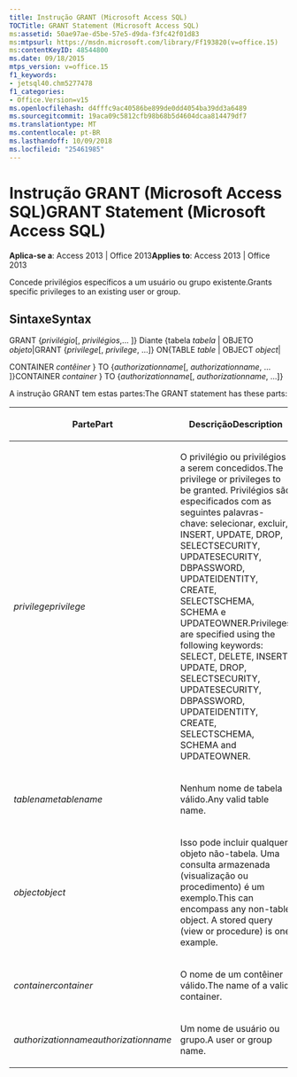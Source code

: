 ```yaml
---
title: Instrução GRANT (Microsoft Access SQL)
TOCTitle: GRANT Statement (Microsoft Access SQL)
ms:assetid: 50ae97ae-d5be-57e5-d9da-f3fc42f01d83
ms:mtpsurl: https://msdn.microsoft.com/library/Ff193820(v=office.15)
ms:contentKeyID: 48544800
ms.date: 09/18/2015
mtps_version: v=office.15
f1_keywords:
- jetsql40.chm5277478
f1_categories:
- Office.Version=v15
ms.openlocfilehash: d4fffc9ac40586be899de0dd4054ba39dd3a6489
ms.sourcegitcommit: 19aca09c5812cfb98b68b5d4604dcaa814479df7
ms.translationtype: MT
ms.contentlocale: pt-BR
ms.lasthandoff: 10/09/2018
ms.locfileid: "25461985"
---
```

# <a name="grant-statement-microsoft-access-sql"></a><span data-ttu-id="bdfdc-102">Instrução GRANT (Microsoft Access SQL)</span><span class="sxs-lookup"><span data-stu-id="bdfdc-102">GRANT Statement (Microsoft Access SQL)</span></span>


<span data-ttu-id="bdfdc-103">**Aplica-se a**: Access 2013 | Office 2013</span><span class="sxs-lookup"><span data-stu-id="bdfdc-103">**Applies to**: Access 2013 | Office 2013</span></span>

<span data-ttu-id="bdfdc-104">Concede privilégios específicos a um usuário ou grupo existente.</span><span class="sxs-lookup"><span data-stu-id="bdfdc-104">Grants specific privileges to an existing user or group.</span></span>

## <a name="syntax"></a><span data-ttu-id="bdfdc-105">Sintaxe</span><span class="sxs-lookup"><span data-stu-id="bdfdc-105">Syntax</span></span>

<span data-ttu-id="bdfdc-106">GRANT {*privilégio*\[, *privilégios*,... \]} Diante {tabela *tabela* | OBJETO *objeto*|</span><span class="sxs-lookup"><span data-stu-id="bdfdc-106">GRANT {*privilege*\[, *privilege*, …\]} ON{TABLE *table* | OBJECT *object*|</span></span>

<span data-ttu-id="bdfdc-107">CONTAINER *contêiner* } TO {*authorizationname*\[, *authorizationname*, … \]}</span><span class="sxs-lookup"><span data-stu-id="bdfdc-107">CONTAINER *container* } TO {*authorizationname*\[, *authorizationname*, …\]}</span></span>

<span data-ttu-id="bdfdc-108">A instrução GRANT tem estas partes:</span><span class="sxs-lookup"><span data-stu-id="bdfdc-108">The GRANT statement has these parts:</span></span>

<table>
<colgroup>
<col style="width: 50%" />
<col style="width: 50%" />
</colgroup>
<thead>
<tr class="header">
<th><p><span data-ttu-id="bdfdc-109">Parte</span><span class="sxs-lookup"><span data-stu-id="bdfdc-109">Part</span></span></p></th>
<th><p><span data-ttu-id="bdfdc-110">Descrição</span><span class="sxs-lookup"><span data-stu-id="bdfdc-110">Description</span></span></p></th>
</tr>
</thead>
<tbody>
<tr class="odd">
<td><p><span data-ttu-id="bdfdc-111"><em>privilege</em></span><span class="sxs-lookup"><span data-stu-id="bdfdc-111"><em>privilege</em></span></span></p></td>
<td><p><span data-ttu-id="bdfdc-112">O privilégio ou privilégios a serem concedidos.</span><span class="sxs-lookup"><span data-stu-id="bdfdc-112">The privilege or privileges to be granted.</span></span> <span data-ttu-id="bdfdc-113">Privilégios são especificados com as seguintes palavras-chave: selecionar, excluir, INSERT, UPDATE, DROP, SELECTSECURITY, UPDATESECURITY, DBPASSWORD, UPDATEIDENTITY, CREATE, SELECTSCHEMA, SCHEMA e UPDATEOWNER.</span><span class="sxs-lookup"><span data-stu-id="bdfdc-113">Privileges are specified using the following keywords: SELECT, DELETE, INSERT, UPDATE, DROP, SELECTSECURITY, UPDATESECURITY, DBPASSWORD, UPDATEIDENTITY, CREATE, SELECTSCHEMA, SCHEMA and UPDATEOWNER.</span></span></p></td>
</tr>
<tr class="even">
<td><p><span data-ttu-id="bdfdc-114"><em>tablename</em></span><span class="sxs-lookup"><span data-stu-id="bdfdc-114"><em>tablename</em></span></span></p></td>
<td><p><span data-ttu-id="bdfdc-115">Nenhum nome de tabela válido.</span><span class="sxs-lookup"><span data-stu-id="bdfdc-115">Any valid table name.</span></span></p></td>
</tr>
<tr class="odd">
<td><p><span data-ttu-id="bdfdc-116"><em>object</em></span><span class="sxs-lookup"><span data-stu-id="bdfdc-116"><em>object</em></span></span></p></td>
<td><p><span data-ttu-id="bdfdc-p102">Isso pode incluir qualquer objeto não-tabela. Uma consulta armazenada (visualização ou procedimento) é um exemplo.</span><span class="sxs-lookup"><span data-stu-id="bdfdc-p102">This can encompass any non-table object. A stored query (view or procedure) is one example.</span></span></p></td>
</tr>
<tr class="even">
<td><p><span data-ttu-id="bdfdc-119"><em>container</em></span><span class="sxs-lookup"><span data-stu-id="bdfdc-119"><em>container</em></span></span></p></td>
<td><p><span data-ttu-id="bdfdc-120">O nome de um contêiner válido.</span><span class="sxs-lookup"><span data-stu-id="bdfdc-120">The name of a valid container.</span></span></p></td>
</tr>
<tr class="odd">
<td><p><span data-ttu-id="bdfdc-121"><em>authorizationname</em></span><span class="sxs-lookup"><span data-stu-id="bdfdc-121"><em>authorizationname</em></span></span></p></td>
<td><p><span data-ttu-id="bdfdc-122">Um nome de usuário ou grupo.</span><span class="sxs-lookup"><span data-stu-id="bdfdc-122">A user or group name.</span></span></p></td>
</tr>
</tbody>
</table>

